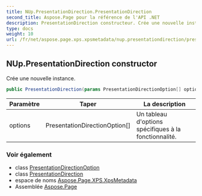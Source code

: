 ```yaml
---
title: NUp.PresentationDirection.PresentationDirection
second_title: Aspose.Page pour la référence de l'API .NET
description: PresentationDirection constructeur. Crée une nouvelle instance.
type: docs
weight: 10
url: /fr/net/aspose.page.xps.xpsmetadata/nup.presentationdirection/presentationdirection/
---
```

## NUp.PresentationDirection constructor

Crée une nouvelle instance.

```csharp
public PresentationDirection(params PresentationDirectionOption[] options)
```

| Paramètre | Taper | La description |
| --- | --- | --- |
| options | PresentationDirectionOption[] | Un tableau d'options spécifiques à la fonctionnalité. |

### Voir également

* class [PresentationDirectionOption](../../nup.presentationdirection.presentationdirectionoption/)
* class [PresentationDirection](../)
* espace de noms [Aspose.Page.XPS.XpsMetadata](../../nup.presentationdirection/)
* Assemblée [Aspose.Page](../../../)


